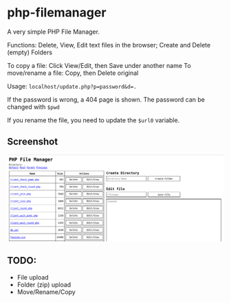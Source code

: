 # php-filemanager

A very simple PHP File Manager.

Functions: Delete, View, Edit text files in the browser; Create and Delete (empty) Folders

To copy a file: Click View/Edit, then Save under another name
To move/rename a file: Copy, then Delete original

Usage: `localhost/update.php?p=password&d=.`

If the password is wrong, a 404 page is shown.
The password can be changed with `$pwd`

If you rename the file, you need to update the `$url0` variable.

## Screenshot

![Screenshot](scrn.png)

## TODO:
- File upload
- Folder (zip) upload
- Move/Rename/Copy

